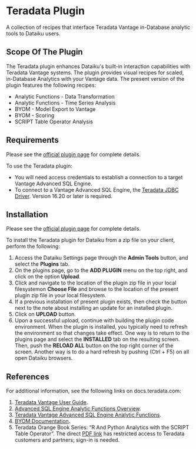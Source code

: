 # Teradata Plugin

A collection of recipes that interface Teradata Vantage in-Database analytic tools to Dataiku users.


## Scope Of The Plugin

The Teradata plugin enhances Dataiku's built-in interaction capabilities with Teradata Vantage systems. The plugin provides visual recipes for scaled, in-Database Analytics with your Vantage data. The present version of the plugin features the following recipes:

* Analytic Functions - Data Transformation
* Analytic Functions - Time Series Analysis
* BYOM - Model Export to Vantage
* BYOM - Scoring
* SCRIPT Table Operator Analysis


## Requirements

Please see the [official plugin page](https://www.dataiku.com/product/plugins) for complete details.

To use the Teradata plugin:

* You will need access credentials to establish a connection to a target Vantage Advanced SQL Engine.
* To connect to a Vantage Advanced SQL Engine, the [Teradata JDBC Driver](https://downloads.teradata.com/download/connectivity/jdbc-driver). Version 16.20 or later is required.


## Installation

Please see the [official plugin page](https://www.dataiku.com/product/plugins) for complete details.

To install the Teradata plugin for Dataiku from a zip file on your client, perform the following:

1. Access the Dataiku Settings page through the **Admin Tools** button, and select the **Plugins** tab.
2. On the plugins page, go to the **ADD PLUGIN** menu on the top right, and click on the option **Upload**.
3. Click and navigate to the location of the plugin zip file in your local filesystemon **Choose File** and browse to the location of the present plugin zip file in your local filesystem.
4. If a previous installation of present plugin exists, then check the button next to the note about installing an update for an installed plugin.
5. Click on **UPLOAD** button.
6. Upon a successful upload, continue with building the plugin code environment. When the plugin is installed, you typically need to refresh the environment so that changes take effect. One way is to return to the plugins page and select the **INSTALLED** tab on the resulting screen. Then, push the **RELOAD ALL** button on the top right corner of the screen. Another way is to do a hard refresh by pushing (Ctrl + F5) on all open Dataiku browsers.


## References

For additional information, see the following links on docs.teradata.com:

1. [Teradata Vantage User Guide](https://docs.teradata.com/r/Teradata-VantageTM-User-Guide/March-2022).
2. [Advanced SQL Engine Analytic Functions Overview](https://docs.teradata.com/r/Teradata-VantageTM-Advanced-SQL-Engine-Analytic-Functions/July-2021/Introduction-to-Teradata-Vantage/Advanced-SQL-Engine-Analytic-Functions-Overview).
3. [Teradata Vantage Advanced SQL Engine Analytic Functions](https://docs.teradata.com/r/Teradata-VantageTM-Advanced-SQL-Engine-Analytic-Functions/July-2021).
4. [BYOM Documentation](https://docs.teradata.com/r/dLArVI09J62c8byzVbHMtw/9o1NRFSFme5IT151mSs2gw).
5. Teradata Orange Book Series: “R And Python Analytics with the SCRIPT Table Operator”. The direct [PDF link](https://docs.teradata.com/v/u/Orange-Book/R-and-Python-Analytics-with-SCRIPT-Table-Operator-Orange-Book-4.3.2) has restricted access to Teradata customers and partners; sign-in is needed.
